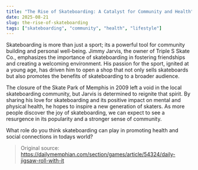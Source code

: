 ```yaml
---
title: "The Rise of Skateboarding: A Catalyst for Community and Health"
date: 2025-08-21
slug: the-rise-of-skateboarding
tags: ["skateboarding", "community", "health", "lifestyle"]
---
```

Skateboarding is more than just a sport; its a powerful tool for community building and personal well-being. Jimmy Jarvis, the owner of Triple S Skate Co., emphasizes the importance of skateboarding in fostering friendships and creating a welcoming environment. His passion for the sport, ignited at a young age, has driven him to open a shop that not only sells skateboards but also promotes the benefits of skateboarding to a broader audience.

The closure of the Skate Park of Memphis in 2009 left a void in the local skateboarding community, but Jarvis is determined to reignite that spirit. By sharing his love for skateboarding and its positive impact on mental and physical health, he hopes to inspire a new generation of skaters. As more people discover the joy of skateboarding, we can expect to see a resurgence in its popularity and a stronger sense of community.

What role do you think skateboarding can play in promoting health and social connections in todays world?
> Original source: https://dailymemphian.com/section/games/article/54324/daily-jigsaw-roll-with-it